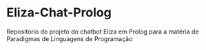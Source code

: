 # Eliza-Chat-Prolog
Repositório do projeto do chatbot Eliza em Prolog para a matéria de Paradigmas de Linguagens de Programação
